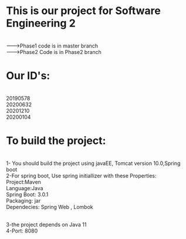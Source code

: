 # This is our project for Software Engineering 2
<br>--->Phase1 code is in master branch
<br>--->Phase2 Code is in Phase2 branch

# Our ID's:
<br>20190578
<br>20200632
<br>20201210
<br>20200104

# To build the project:
<br>1- You should build the project using javaEE, Tomcat version 10.0,Spring boot
<br>2-For spring boot, Use spring initiallizer with these Properties:
<br>    Project:Maven
<br>    Language:Java
<br>    Spring Boot: 3.0.1
<br>    Packaging: jar
<br>    Dependecies: Spring Web , Lombok
    
<br>3-the project depends on Java 11
<br>4-Port: 8080
